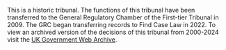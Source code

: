 This is a historic tribunal. The functions of this tribunal have been transferred to the General Regulatory Chamber of the First-tier Tribunal in 2009. The GRC began transferring records to Find Case Law in 2022. To view an archived version of the decisions of this tribunal from 2000-2024 visit the [UK Government Web Archive](https://webarchive.nationalarchives.gov.uk/ukgwa/20241206055345/https://transportappeals.decisions.tribunals.gov.uk/Aspx/Default.aspx).
